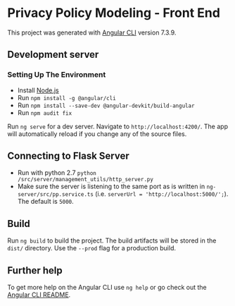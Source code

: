# Privacy Policy Modeling - Front End

This project was generated with [Angular CLI](https://github.com/angular/angular-cli) version 7.3.9.

## Development server
### Setting Up The Environment
* Install [Node.js](https://nodejs.org)
* Run `npm install -g @angular/cli`
* Run `npm install --save-dev @angular-devkit/build-angular`
* Run `npm audit fix`

Run `ng serve` for a dev server. Navigate to `http://localhost:4200/`. The app will automatically reload if you change any of the source files.

## Connecting to Flask Server
 * Run with python 2.7 `python /src/server/management_utils/http_server.py`
 * Make sure the server is listening to the same port as is written in `ng-server/src/pp.service.ts` (i.e. `serverUrl = 'http://localhost:5000/';`). The default is `5000`.

## Build

Run `ng build` to build the project. The build artifacts will be stored in the `dist/` directory. Use the `--prod` flag for a production build.

## Further help

To get more help on the Angular CLI use `ng help` or go check out the [Angular CLI README](https://github.com/angular/angular-cli/blob/master/README.md).
